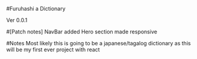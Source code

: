 #Furuhashi a Dictionary

Ver 0.0.1 

#[Patch notes]
NavBar added 
Hero section made responsive 

#Notes
Most likely this is going to be a japanese/tagalog dictionary 
as this will be my first ever project with react 
